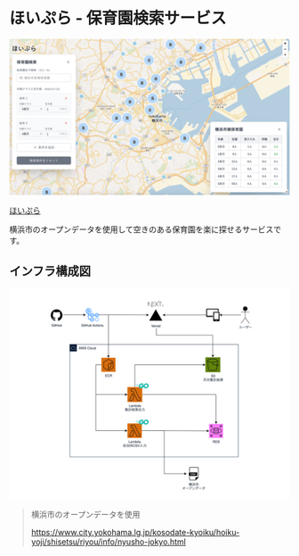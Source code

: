 
# ほいぷら - 保育園検索サービス

![スクリーンショット](./screenshots/image4.png)

[ほいぷら](https://hoipla.vercel.app)

横浜市のオープンデータを使用して空きのある保育園を楽に探せるサービスです。

## インフラ構成図
![インフラ構成図](./screenshots/hoipla.drawio.png)

> 横浜市のオープンデータを使用
>
> https://www.city.yokohama.lg.jp/kosodate-kyoiku/hoiku-yoji/shisetsu/riyou/info/nyusho-jokyo.html
